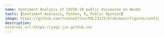 ```yaml
---
name: Sentiment Analysis of COVID-19 public discourse on Weibo
tools: [Sentiment Analysis, Python, R, Public Opinion]
image: https://github.com/Yvonne27Jin/POLI3115/blob/main/figures/sentiment_COVID_average.png
description: 
external_url:https://yaqi-jin.github.io/
---
```

